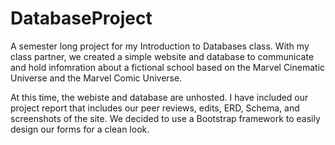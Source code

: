 # DatabaseProject
A semester long project for my Introduction to Databases class. With my class partner, we created a simple website and database to communicate and hold infomration about a fictional school based on the Marvel Cinematic Universe and the Marvel Comic Universe. 

At this time, the webiste and database are unhosted. I have included our project report that includes our peer reviews, edits, ERD, Schema, and screenshots of the site. We decided to use a Bootstrap framework to easily design our forms for a clean look. 

